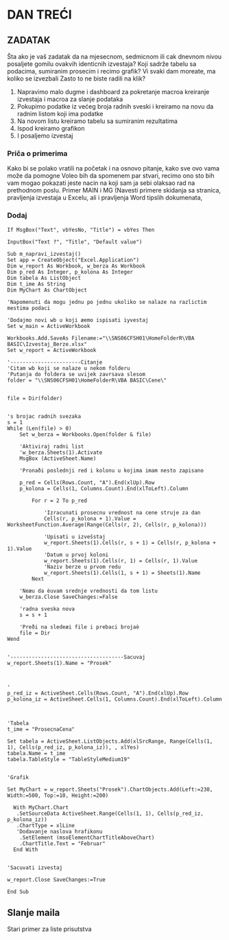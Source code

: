 # DAN TREĆI 

## ZADATAK
Šta ako je vaš zadatak da na mjesecnom, sedmicnom ili cak dnevnom nivou posaljete gomilu ovakvih identicnih izvestaja? 
Koji sadrže tabelu sa podacima, sumiranim prosecim i recimo grafik? Vi svaki dam moreate, ma koliko se izvezbali
Zasto to ne biste radili na klik?

1) Napravimo malo dugme i dashboard za pokretanje macroa kreiranje izvestaja i macroa za slanje podataka
2) Pokupimo podatke iz većeg broja radnih sveski i kreiramo na novu da radnim listom koji ima podatke
3) Na novom listu kreiramo tabelu sa sumiranim rezultatima
4) Ispod kreiramo grafikon
5) I posaljemo izvestaj

### Priča o primerima
Kako bi se polako vratili na početak i na osnovo pitanje, kako sve ovo vama može da pomogne 
Voleo bih da spomenem par stvari, recimo ono sto bih vam mogao pokazati jeste nacin na koji sam ja sebi olaksao rad na prethodnom poslu.
Primer MAIN i MG (Navesti primere skidanja sa stranica, pravljenja izvestaja u Excelu, ali i pravljenja Word tipslih dokumenata, 

### Dodaj
```
If MsgBox("Text", vbYesNo, "Title") = vbYes Then

InputBox("Text ?", "Title", "Default value")
```

```
Sub m_napravi_izvestaj()
Set app = CreateObject("Excel.Application")
Dim w_report As Workbook, w_berza As Workbook
Dim p_red As Integer, p_kolona As Integer
Dim tabela As ListObject
Dim t_ime As String
Dim MyChart As ChartObject

'Napomenuti da mogu jednu po jednu ukoliko se nalaze na razlictim mestima podaci

'Dodajmo novi wb u koji æemo ispisati iyvestaj
Set w_main = ActiveWorkbook

Workbooks.Add.SaveAs Filename:="\\SNS06CFSH01\HomeFolderR\VBA BASIC\Izvestaj_Berze.xlsx"
Set w_report = ActiveWorkbook

'-----------------------Citanje
'Citam wb koji se nalaze u nekom folderu
'Putanja do foldera se uvijek zavrsava slesom
folder = "\\SNS06CFSH01\HomeFolderR\VBA BASIC\Cene\"


file = Dir(folder)


's brojac radnih svezaka
s = 1
While (Len(file) > 0)
    Set w_berza = Workbooks.Open(folder & file)

    'Aktiviraj radni list
    'w_berza.Sheets(1).Activate
    MsgBox (ActiveSheet.Name)

    'Pronaði poslednji red i kolonu u kojima imam nesto zapisano

    p_red = Cells(Rows.Count, "A").End(xlUp).Row
    p_kolona = Cells(1, Columns.Count).End(xlToLeft).Column

        For r = 2 To p_red

            'Izracunati prosecnu vrednost na cene struje za dan
            Cells(r, p_kolona + 1).Value = WorksheetFunction.Average(Range(Cells(r, 2), Cells(r, p_kolona)))

            'Upisati u izvešstaj
            w_report.Sheets(1).Cells(r, s + 1) = Cells(r, p_kolona + 1).Value
            'Datum u prvoj koloni
            w_report.Sheets(1).Cells(r, 1) = Cells(r, 1).Value
            'Naziv berze u prvom redu
            w_report.Sheets(1).Cells(1, s + 1) = Sheets(1).Name
        Next

    'Neæu da èuvam srednje vrednosti da tom listu
    w_berza.Close SaveChanges:=False

    'radna sveska nova
    s = s + 1

    'Preði na sledeæi file i prebaci brojaè
    file = Dir
Wend


'-------------------------------------Sacuvaj
w_report.Sheets(1).Name = "Prosek"



'
p_red_iz = ActiveSheet.Cells(Rows.Count, "A").End(xlUp).Row
p_kolona_iz = ActiveSheet.Cells(1, Columns.Count).End(xlToLeft).Column



'Tabela
t_ime = "ProsecnaCena"

Set tabela = ActiveSheet.ListObjects.Add(xlSrcRange, Range(Cells(1, 1), Cells(p_red_iz, p_kolona_iz)), , xlYes)
tabela.Name = t_ime
tabela.TableStyle = "TableStyleMedium19"


'Grafik

Set MyChart = w_report.Sheets("Prosek").ChartObjects.Add(Left:=230, Width:=500, Top:=10, Height:=200)

  With MyChart.Chart
   .SetSourceData ActiveSheet.Range(Cells(1, 1), Cells(p_red_iz, p_kolona_iz))
   .ChartType = xlLine
   'Dodavanje naslova hrafikonu
    .SetElement (msoElementChartTitleAboveChart)
    .ChartTitle.Text = "Februar"
  End With


'Sacuvati izvestaj

w_report.Close SaveChanges:=True

End Sub
```
## Slanje maila

Stari primer za liste prisutstva
